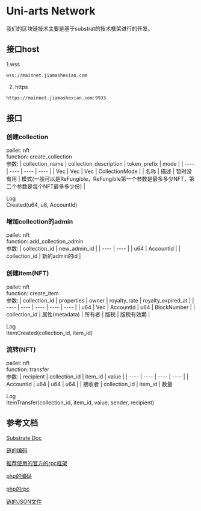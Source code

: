 # Uni-arts Network 

我们的区块链技术主要是基于substrat的技术框架进行的开发。

## 接口host

1.wss
```bash
wss://mainnet.jiamashexian.com
```
2. https
```bash
https://mainnet.jiamashexian.com:9933
```

## 接口

### 创建collection

pallet: nft  
function: create_collection  
参数:
|  collection_name   | collection_description  | token_prefix  | mode  |
|  ----  | ----  | ----  | ----  |
| Vec<U16>  | Vec<U16> | Vec<U8>  | CollectionMode |
| 名称  | 描述 | 暂时没有用  | 模式(一般可以是ReFungible，ReFungible第一个参数是最多多少NFT，第二个参数是每个NFT最多多少份) |

Log  
Created(u64, u8, AccountId)  

### 增加collection的admin

pallet: nft  
function: add_collection_admin  
参数:
|  collection_id   | new_admin_id  |
|  ----  | ----  |
| u64 | AccountId |
| collection_id  | 新的admin的id |

### 创建item(NFT)

pallet: nft  
function: create_item  
参数:
|  collection_id   | properties  |  owner   | royalty_rate  | royalty_expired_at  |
|  ----  | ----  | ----  | ----  | ----  |
| u64 | Vec<u8> | AccountId | u64 | BlockNumber |
| collection_id  | 属性(metadata) | 所有者  | 版税 | 版税有效期  |

Log  
ItemCreated(collection_id, item_id)  

### 流转(NFT)

pallet: nft  
function: transfer  
参数:
|  recipient   | collection_id  |  item_id   | value  |
|  ----  | ----  | ----  | ----  |
| AccountId | u64 | u64 | u64 |
| 接收者  | collection_id | item_id  | 数量 

Log  
ItemTransfer(collection_id, item_id, value, sender, recipient)


## 参考文档

 [Substrate Doc](https://docs.substrate.io/v3/getting-started/overview/)

[链的编码](https://docs.substrate.io/v3/advanced/scale-codec/)

[推荐使用的官方的rpc框架](https://github.com/polkadot-js/api)

[php的编码](https://github.com/gmajor-encrypt/php-scale-codec)

[php的rpc](https://github.com/gmajor-encrypt/php-substrate-api)

[链的JSON文件](https://github.com/uni-arts-chain/uni-arts-network/blob/master/runtime/fuxi/types.json)


